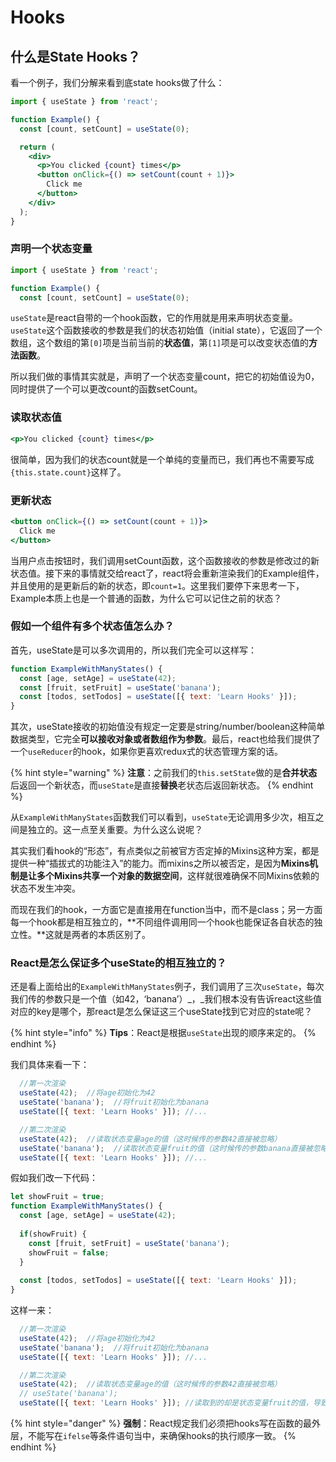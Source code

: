 # Hooks

## 什么是State Hooks？

看一个例子，我们分解来看到底state hooks做了什么：

```jsx
import { useState } from 'react';

function Example() {
  const [count, setCount] = useState(0);

  return (
    <div>
      <p>You clicked {count} times</p>
      <button onClick={() => setCount(count + 1)}>
        Click me
      </button>
    </div>
  );
}
```

### 声明一个状态变量

```jsx
import { useState } from 'react';

function Example() {
  const [count, setCount] = useState(0);
```

`useState`是react自带的一个hook函数，它的作用就是用来声明状态变量。`useState`这个函数接收的参数是我们的状态初始值（initial state），它返回了一个数组，这个数组的第`[0]`项是当前当前的**状态值**，第`[1]`项是可以改变状态值的**方法函数**。

所以我们做的事情其实就是，声明了一个状态变量count，把它的初始值设为0，同时提供了一个可以更改count的函数setCount。

### 读取状态值

```jsx
<p>You clicked {count} times</p>
```

很简单，因为我们的状态count就是一个单纯的变量而已，我们再也不需要写成`{this.state.count}`这样了。

### 更新状态

```jsx
<button onClick={() => setCount(count + 1)}>
  Click me
</button>
```

当用户点击按钮时，我们调用setCount函数，这个函数接收的参数是修改过的新状态值。接下来的事情就交给react了，react将会重新渲染我们的Example组件，并且使用的是更新后的新的状态，即`count=1`。这里我们要停下来思考一下，Example本质上也是一个普通的函数，为什么它可以记住之前的状态？

### 假如一个组件有多个状态值怎么办？

首先，useState是可以多次调用的，所以我们完全可以这样写：

```javascript
function ExampleWithManyStates() {
  const [age, setAge] = useState(42);
  const [fruit, setFruit] = useState('banana');
  const [todos, setTodos] = useState([{ text: 'Learn Hooks' }]);
}
```

其次，useState接收的初始值没有规定一定要是string/number/boolean这种简单数据类型，它完全**可以接收对象或者数组作为参数**。最后，react也给我们提供了一个`useReducer`的hook，如果你更喜欢redux式的状态管理方案的话。

{% hint style="warning" %}
**注意**：之前我们的`this.setState`做的是**合并状态**后返回一个新状态，而`useState`是直接**替换**老状态后返回新状态。
{% endhint %}

从`ExampleWithManyStates`函数我们可以看到，`useState`无论调用多少次，相互之间是独立的。这一点至关重要。为什么这么说呢？

其实我们看hook的“形态”，有点类似之前被官方否定掉的Mixins这种方案，都是提供一种“插拔式的功能注入”的能力。而mixins之所以被否定，是因为**Mixins机制是让多个Mixins共享一个对象的数据空间**，这样就很难确保不同Mixins依赖的状态不发生冲突。

而现在我们的hook，一方面它是直接用在function当中，而不是class；另一方面每一个hook都是相互独立的，**不同组件调用同一个hook也能保证各自状态的独立性。**这就是两者的本质区别了。

### React是怎么保证多个useState的相互独立的？

还是看上面给出的`ExampleWithManyStates`例子，我们调用了三次`useState`，每次我们传的参数只是一个值（如42，‘banana’）_，_我们根本没有告诉react这些值对应的key是哪个，那react是怎么保证这三个useState找到它对应的state呢？

{% hint style="info" %}
**Tips**：React是根据`useState`出现的顺序来定的。
{% endhint %}

我们具体来看一下：

```javascript
  //第一次渲染
  useState(42);  //将age初始化为42
  useState('banana');  //将fruit初始化为banana
  useState([{ text: 'Learn Hooks' }]); //...

  //第二次渲染
  useState(42);  //读取状态变量age的值（这时候传的参数42直接被忽略）
  useState('banana');  //读取状态变量fruit的值（这时候传的参数banana直接被忽略）
  useState([{ text: 'Learn Hooks' }]); //...
```

假如我们改一下代码：

```javascript
let showFruit = true;
function ExampleWithManyStates() {
  const [age, setAge] = useState(42);
  
  if(showFruit) {
    const [fruit, setFruit] = useState('banana');
    showFruit = false;
  }
 
  const [todos, setTodos] = useState([{ text: 'Learn Hooks' }]);
}
```

这样一来：

```javascript
  //第一次渲染
  useState(42);  //将age初始化为42
  useState('banana');  //将fruit初始化为banana
  useState([{ text: 'Learn Hooks' }]); //...

  //第二次渲染
  useState(42);  //读取状态变量age的值（这时候传的参数42直接被忽略）
  // useState('banana');  
  useState([{ text: 'Learn Hooks' }]); //读取到的却是状态变量fruit的值，导致报错
```

{% hint style="danger" %}
**强制**：React规定我们必须把hooks写在函数的最外层，不能写在`ifelse`等条件语句当中，来确保hooks的执行顺序一致。
{% endhint %}

